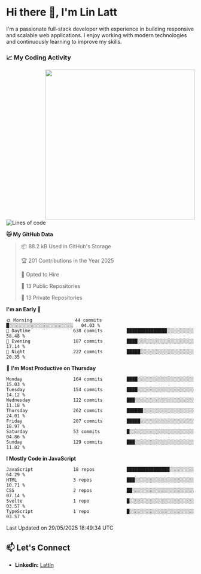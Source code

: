 # Hi there 👋, I'm Lin Latt

I'm a passionate full-stack developer with experience in building responsive and scalable web applications. I enjoy working with modern technologies and continuously learning to improve my skills.

### 📈 My Coding Activity 
<img src="https://github.com/user-attachments/assets/6cec4854-3eec-4600-9120-9be1d3cb2bfe"  width="400px" align="right">

<!--START_SECTION:waka-->
![Lines of code](https://img.shields.io/badge/From%20Hello%20World%20I%27ve%20Written-490.9%20thousand%20lines%20of%20code-blue)

**🐱 My GitHub Data** 

> 📦 88.2 kB Used in GitHub's Storage 
 > 
> 🏆 201 Contributions in the Year 2025
 > 
> 💼 Opted to Hire
 > 
> 📜 13 Public Repositories 
 > 
> 🔑 13 Private Repositories 
 > 
**I'm an Early 🐤** 

```text
🌞 Morning                44 commits          █░░░░░░░░░░░░░░░░░░░░░░░░   04.03 % 
🌆 Daytime                638 commits         ███████████████░░░░░░░░░░   58.48 % 
🌃 Evening                187 commits         ████░░░░░░░░░░░░░░░░░░░░░   17.14 % 
🌙 Night                  222 commits         █████░░░░░░░░░░░░░░░░░░░░   20.35 % 
```
📅 **I'm Most Productive on Thursday** 

```text
Monday                   164 commits         ████░░░░░░░░░░░░░░░░░░░░░   15.03 % 
Tuesday                  154 commits         ████░░░░░░░░░░░░░░░░░░░░░   14.12 % 
Wednesday                122 commits         ███░░░░░░░░░░░░░░░░░░░░░░   11.18 % 
Thursday                 262 commits         ██████░░░░░░░░░░░░░░░░░░░   24.01 % 
Friday                   207 commits         █████░░░░░░░░░░░░░░░░░░░░   18.97 % 
Saturday                 53 commits          █░░░░░░░░░░░░░░░░░░░░░░░░   04.86 % 
Sunday                   129 commits         ███░░░░░░░░░░░░░░░░░░░░░░   11.82 % 
```


**I Mostly Code in JavaScript** 

```text
JavaScript               18 repos            ████████████████░░░░░░░░░   64.29 % 
HTML                     3 repos             ███░░░░░░░░░░░░░░░░░░░░░░   10.71 % 
CSS                      2 repos             ██░░░░░░░░░░░░░░░░░░░░░░░   07.14 % 
Svelte                   1 repo              █░░░░░░░░░░░░░░░░░░░░░░░░   03.57 % 
TypeScript               1 repo              █░░░░░░░░░░░░░░░░░░░░░░░░   03.57 % 
```




 Last Updated on 29/05/2025 18:49:34 UTC
<!--END_SECTION:waka-->

## 📫 Let's Connect

- **LinkedIn:** [Lattln](https://linkedin.com/in/lin-latt)
<!-- - **Portfolio:** [Your Portfolio](https://yourportfolio.com) -->
